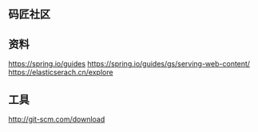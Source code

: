 ## 码匠社区

## 资料
https://spring.io/guides
https://spring.io/guides/gs/serving-web-content/
https://elasticserach.cn/explore

## 工具
http://git-scm.com/download